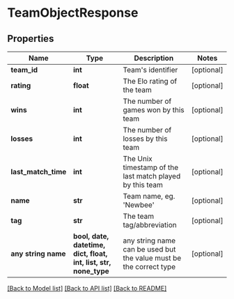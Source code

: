 # TeamObjectResponse


## Properties
Name | Type | Description | Notes
------------ | ------------- | ------------- | -------------
**team_id** | **int** | Team&#39;s identifier | [optional] 
**rating** | **float** | The Elo rating of the team | [optional] 
**wins** | **int** | The number of games won by this team | [optional] 
**losses** | **int** | The number of losses by this team | [optional] 
**last_match_time** | **int** | The Unix timestamp of the last match played by this team | [optional] 
**name** | **str** | Team name, eg. &#39;Newbee&#39; | [optional] 
**tag** | **str** | The team tag/abbreviation | [optional] 
**any string name** | **bool, date, datetime, dict, float, int, list, str, none_type** | any string name can be used but the value must be the correct type | [optional]

[[Back to Model list]](../README.md#documentation-for-models) [[Back to API list]](../README.md#documentation-for-api-endpoints) [[Back to README]](../README.md)


